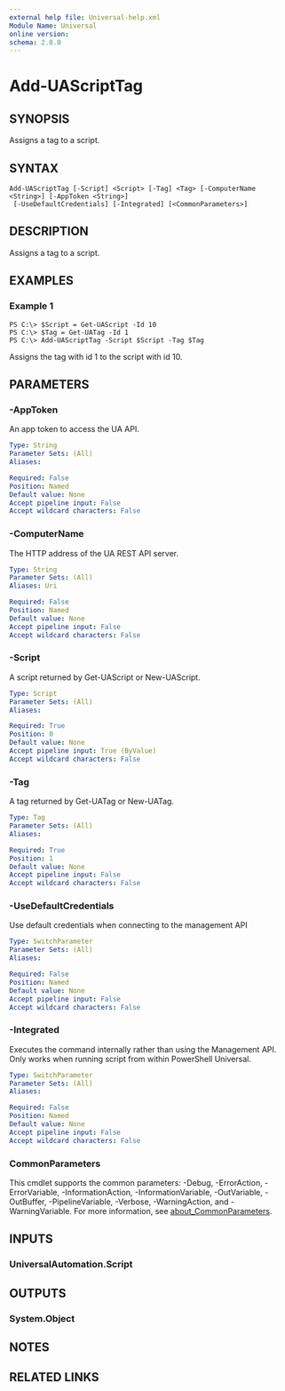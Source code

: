 ```yaml
---
external help file: Universal-help.xml
Module Name: Universal
online version:
schema: 2.0.0
---
```


# Add-UAScriptTag

## SYNOPSIS
Assigns a tag to a script.

## SYNTAX

```
Add-UAScriptTag [-Script] <Script> [-Tag] <Tag> [-ComputerName <String>] [-AppToken <String>]
 [-UseDefaultCredentials] [-Integrated] [<CommonParameters>]
```

## DESCRIPTION
Assigns a tag to a script.

## EXAMPLES

### Example 1
```
PS C:\> $Script = Get-UAScript -Id 10
PS C:\> $Tag = Get-UATag -Id 1
PS C:\> Add-UAScriptTag -Script $Script -Tag $Tag
```

Assigns the tag with id 1 to the script with id 10.

## PARAMETERS

### -AppToken
An app token to access the UA API.

```yaml
Type: String
Parameter Sets: (All)
Aliases:

Required: False
Position: Named
Default value: None
Accept pipeline input: False
Accept wildcard characters: False
```

### -ComputerName
The HTTP address of the UA REST API server.

```yaml
Type: String
Parameter Sets: (All)
Aliases: Uri

Required: False
Position: Named
Default value: None
Accept pipeline input: False
Accept wildcard characters: False
```

### -Script
A script returned by Get-UAScript or New-UAScript.

```yaml
Type: Script
Parameter Sets: (All)
Aliases:

Required: True
Position: 0
Default value: None
Accept pipeline input: True (ByValue)
Accept wildcard characters: False
```

### -Tag
A tag returned by Get-UATag or New-UATag.

```yaml
Type: Tag
Parameter Sets: (All)
Aliases:

Required: True
Position: 1
Default value: None
Accept pipeline input: False
Accept wildcard characters: False
```

### -UseDefaultCredentials
Use default credentials when connecting to the management API

```yaml
Type: SwitchParameter
Parameter Sets: (All)
Aliases:

Required: False
Position: Named
Default value: None
Accept pipeline input: False
Accept wildcard characters: False
```

### -Integrated
Executes the command internally rather than using the Management API. Only works when running script from within PowerShell Universal.

```yaml
Type: SwitchParameter
Parameter Sets: (All)
Aliases:

Required: False
Position: Named
Default value: None
Accept pipeline input: False
Accept wildcard characters: False
```

### CommonParameters
This cmdlet supports the common parameters: -Debug, -ErrorAction, -ErrorVariable, -InformationAction, -InformationVariable, -OutVariable, -OutBuffer, -PipelineVariable, -Verbose, -WarningAction, and -WarningVariable. For more information, see [about_CommonParameters](http://go.microsoft.com/fwlink/?LinkID=113216).

## INPUTS

### UniversalAutomation.Script
## OUTPUTS

### System.Object
## NOTES

## RELATED LINKS
